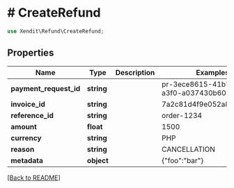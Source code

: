 # # CreateRefund


```php
use Xendit\Refund\CreateRefund;
```

## Properties

Name | Type | Description | Examples | Notes
------------ | ------------- | ------------- | ------------- | ------------- 
**payment_request_id** | **string** |  | pr-3ece8615-41b7-4983-a3f0-a037430b6036 |  [optional]
**invoice_id** | **string** |  | 7a2c81d4f9e052a870bf37d2 |  [optional]
**reference_id** | **string** |  | order-1234 |  [optional]
**amount** | **float** |  | 1500 |  [optional]
**currency** | **string** |  | PHP |  [optional]
**reason** | **string** |  | CANCELLATION |  [optional]
**metadata** | **object** |  | {&quot;foo&quot;:&quot;bar&quot;} |  [optional]

[[Back to README]](../../README.md)
